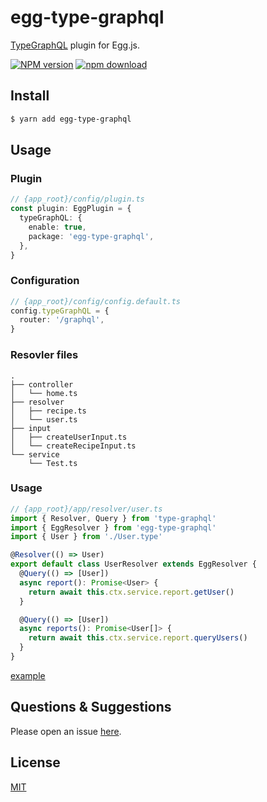 # egg-type-graphql

[TypeGraphQL](https://typegraphql.ml/) plugin for Egg.js.

[![NPM version][npm-image]][npm-url]
[![npm download][download-image]][download-url]

[npm-image]: https://img.shields.io/npm/v/egg-type-graphql.svg?style=flat-square
[npm-url]: https://npmjs.org/package/egg-type-graphql
[download-image]: https://img.shields.io/npm/dm/egg-type-graphql.svg?style=flat-square
[download-url]: https://npmjs.org/package/egg-type-graphql

<!--
Description here.
-->

## Install

```bash
$ yarn add egg-type-graphql
```

## Usage

### Plugin

```ts
// {app_root}/config/plugin.ts
const plugin: EggPlugin = {
  typeGraphQL: {
    enable: true,
    package: 'egg-type-graphql',
  },
}
```

### Configuration

```ts
// {app_root}/config/config.default.ts
config.typeGraphQL = {
  router: '/graphql',
}
```

### Resovler files

```shell
.
├── controller
│   └── home.ts
├── resolver
│   ├── recipe.ts
│   └── user.ts
├── input 
│   ├── createUserInput.ts
│   └── createRecipeInput.ts
└── service
    └── Test.ts
```

### Usage

```ts
// {app_root}/app/resolver/user.ts
import { Resolver, Query } from 'type-graphql'
import { EggResolver } from 'egg-type-graphql'
import { User } from './User.type'

@Resolver(() => User)
export default class UserResolver extends EggResolver {
  @Query(() => [User])
  async report(): Promise<User> {
    return await this.ctx.service.report.getUser()
  }

  @Query(() => [User])
  async reports(): Promise<User[]> {
    return await this.ctx.service.report.queryUsers()
  }
}
```

[example](https://github.com/forsigner/egg-type-graphql/tree/master/example)

## Questions & Suggestions

Please open an issue [here](https://github.com/forsigner/egg-type-graphql/issues).

## License

[MIT](LICENSE)
